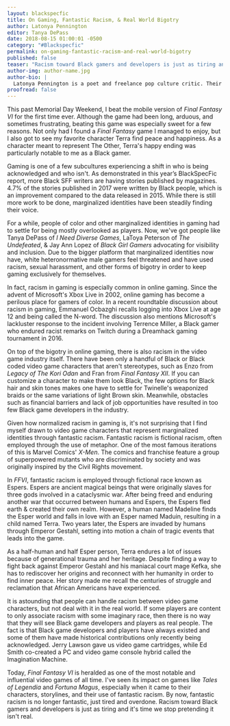 ```yaml
---
layout: blackspecfic
title: On Gaming, Fantastic Racism, & Real World Bigotry
author: Latonya Pennington
editor: Tanya DePass
date: 2018-08-15 01:00:01 -0500
category: "#Blackspecfic"
permalink: on-gaming-fantastic-racism-and-real-world-bigotry
published: false
teaser: "Racism toward Black gamers and developers is just as tiring and it's time we stop pretending it isn't real.t"
author-img: author-name.jpg
author-bio: |
  Latonya Pennington is a poet and freelance pop culture critic. Their freelance work can be found in places like *PRIDE*, *Wear Your Voice* magazine, *Black Sci-fi*, and more. As a poet, their work has been published in *FIYAH* magazine, *Argot* magazine, *The Scribes of Nyota* anthology, and *Linden Avenue* magazine, among others.
proofread: false
---
```


This past Memorial Day Weekend, I beat the mobile version of *Final Fantasy VI* for the first time ever. Although the game had been long, arduous, and sometimes frustrating, beating this game was especially sweet for a few reasons. Not only had I found a *Final Fantasy* game I managed to enjoy, but I also got to see my favorite character Terra find peace and happiness. As a character meant to represent The Other, Terra's happy ending was particularly notable to me as a Black gamer.

Gaming is one of a few subcultures experiencing a shift in who is being acknowledged and who isn't. As demonstrated in this year’s BlackSpecFic report, more Black SFF writers are having stories published by magazines. 4.7% of the stories published in 2017 were written by Black people, which is an improvement compared to the data released in 2015. While there is still more work to be done, marginalized identities have been steadily finding their voice.

For a while, people of color and other marginalized identities in gaming had to settle for being mostly overlooked as players. Now, we've got people like Tanya DePass of *I Need Diverse Games*, LaToya Peterson of *The Undefeated*, & Jay Ann Lopez of *Black Girl Gamers* advocating for visibility and inclusion. Due to the bigger platform that marginalized identities now have, white heteronormative male gamers feel threatened and have used racism, sexual harassment, and other forms of bigotry in order to keep gaming exclusively for themselves.

In fact, racism in gaming is especially common in online gaming. Since the advent of Microsoft's Xbox Live in 2002, online gaming has become a perilous place for gamers of color. In a recent roundtable discussion about racism in gaming, Emmanuel Ocbazghi recalls logging into Xbox Live at age 12 and being called the N-word. The discussion also mentions Microsoft's lackluster response to the incident involving Terrence Miller, a Black gamer who endured racist remarks on Twitch during a Dreamhack gaming tournament in 2016.

On top of the bigotry in online gaming, there is also racism in the video game industry itself. There have been only a handful of Black or Black coded video game characters that aren't stereotypes, such as Enzo from *Legacy of The Kori Odan* and Fran from *Final Fantasy XII*. If you can customize a character to make them look Black, the few options for Black hair and skin tones makes one have to settle for Twinelle's weaponized braids or the same variations of light Brown skin. Meanwhile, obstacles such as financial barriers and lack of job opportunities have resulted in too few Black game developers in the industry.

Given how normalized racism in gaming is, it's not surprising that I find myself drawn to video game characters that represent marginalized identities through fantastic racism. Fantastic racism is fictional racism, often employed through the use of metaphor. One of the most famous iterations of this is Marvel Comics' *X-Men*. The comics and franchise feature a group of superpowered mutants who are discriminated by society and was originally inspired by the Civil Rights movement.

In *FFVI*, fantastic racism is employed through fictional race known as Espers. Espers are ancient magical beings that were originally slaves for three gods involved in a cataclysmic war. After being freed and enduring another war that occurred between humans and Espers, the Espers fled earth & created their own realm. However, a human named Madeline finds the Esper world and falls in love with an Esper named Maduin, resulting in a child named Terra. Two years later, the Espers are invaded by humans through Emperor Gestahl, setting into motion a chain of tragic events that leads into the game.

As a half-human and half Esper person, Terra endures a lot of issues because of generational trauma and her heritage. Despite finding a way to fight back against Emperor Gestahl and his maniacal court mage Kefka, she has to rediscover her origins and reconnect with her humanity in order to find inner peace. Her story made me recall the centuries of struggle and reclamation that African Americans have experienced.

It is astounding that people can handle racism between video game characters, but not deal with it in the real world. If some players are content to only associate racism with some imaginary race, then there is no way that they will see Black game developers and players as real people. The fact is that Black game developers and players have always existed and some of them have made historical contributions only recently being acknowledged. Jerry Lawson gave us video game cartridges, while Ed Smith co-created a PC and video game console hybrid called the Imagination Machine.

Today, *Final Fantasy VI* is heralded as one of the most notable and influential video games of all time. I've seen its impact on games like *Tales of Legendia* and *Fortuna Magus*, especially when it came to their characters, storylines, and their use of fantastic racism. By now, fantastic racism is no longer fantastic, just tired and overdone. Racism toward Black gamers and developers is just as tiring and it's time we stop pretending it isn't real.
